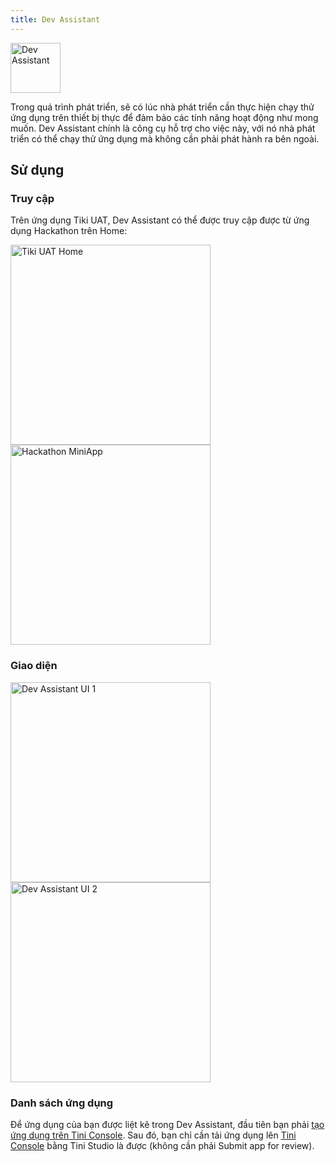 ```yaml
---
title: Dev Assistant
---
```


<img src="https://salt.tikicdn.com/ts/upload/b4/f9/77/63f3eb13a6a5de40c8e0c2418f811c93.png" width="80px" alt="Dev Assistant" />

Trong quá trình phát triển, sẽ có lúc nhà phát triển cần thực hiện chạy thử ứng dụng trên thiết bị thực để đảm bảo các tính năng hoạt động như mong muốn. Dev Assistant chính là công cụ hỗ trợ cho việc này, với nó nhà phát triển có thể chạy thử ứng dụng mà không cần phải phát hành ra bên ngoài.

## Sử dụng

### Truy cập

Trên ứng dụng Tiki UAT, Dev Assistant có thể được truy cập được từ ứng dụng Hackathon trên Home:

<img src="https://salt.tikicdn.com/ts/upload/0d/0b/15/79068168e31d7a8b7965000892beefff.png" width="320px" alt="Tiki UAT Home" />
<img src="https://salt.tikicdn.com/ts/upload/dc/b7/dd/bf90f76b8e771e4cf8d5f68969322fb1.png" width="320px" alt="Hackathon MiniApp" />

### Giao diện

<img src="https://salt.tikicdn.com/ts/upload/2e/e7/08/db8ff94e50eb8545ea97397d28f4c12b.png" width="320px" alt="Dev Assistant UI 1" /> 
<img src="https://salt.tikicdn.com/ts/upload/16/ee/a0/27fcf39e1cec28f29e45fd612a20e682.png" width="320px" alt="Dev Assistant UI 2" />

### Danh sách ứng dụng

Để ứng dụng của bạn được liệt kê trong Dev Assistant, đầu tiên bạn phải [tạo ứng dụng trên Tini Console](/docs/developer/introduce/create). Sau đó, bạn chỉ cần tải ứng dụng lên [Tini Console](https://developer.tiki.vn/apps) bằng Tini Studio là được (không cần phải Submit app for review).
